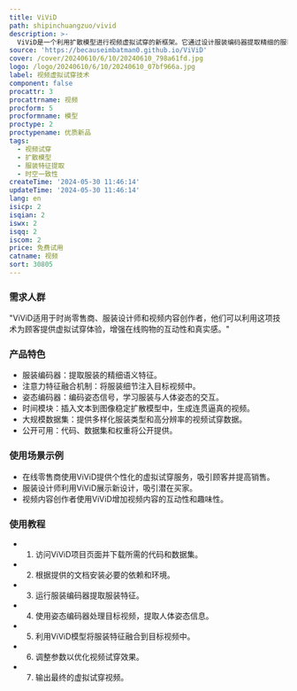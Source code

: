 ```yaml
---
title: ViViD
path: shipinchuangzuo/vivid
description: >-
  ViViD是一个利用扩散模型进行视频虚拟试穿的新框架。它通过设计服装编码器提取精细的服装语义特征，并引入轻量级姿态编码器以确保时空一致性，生成逼真的视频试穿效果。ViViD收集了迄今为止规模最大、服装类型最多样化、分辨率最高的视频虚拟试穿数据集。
source: 'https://becauseimbatman0.github.io/ViViD'
cover: /cover/20240610/6/10/20240610_798a61fd.jpg
logo: /logo/20240610/6/10/20240610_07bf966a.jpg
label: 视频虚拟试穿技术
component: false
procattr: 3
procattrname: 视频
procform: 5
procformname: 模型
proctype: 2
proctypename: 优质新品
tags:
  - 视频试穿
  - 扩散模型
  - 服装特征提取
  - 时空一致性
createTime: '2024-05-30 11:46:14'
updateTime: '2024-05-30 11:46:14'
lang: en
isicp: 2
isqian: 2
iswx: 2
isqq: 2
iscom: 2
price: 免费试用
catname: 视频
sort: 30805
---
```




### 需求人群
"ViViD适用于时尚零售商、服装设计师和视频内容创作者，他们可以利用这项技术为顾客提供虚拟试穿体验，增强在线购物的互动性和真实感。"

### 产品特色
* 服装编码器：提取服装的精细语义特征。
* 注意力特征融合机制：将服装细节注入目标视频中。
* 姿态编码器：编码姿态信号，学习服装与人体姿态的交互。
* 时间模块：插入文本到图像稳定扩散模型中，生成连贯逼真的视频。
* 大规模数据集：提供多样化服装类型和高分辨率的视频试穿数据。
* 公开可用：代码、数据集和权重将公开提供。

### 使用场景示例
* 在线零售商使用ViViD提供个性化的虚拟试穿服务，吸引顾客并提高销售。
* 服装设计师利用ViViD展示新设计，吸引潜在买家。
* 视频内容创作者使用ViViD增加视频内容的互动性和趣味性。

### 使用教程
* 1. 访问ViViD项目页面并下载所需的代码和数据集。
* 2. 根据提供的文档安装必要的依赖和环境。
* 3. 运行服装编码器提取服装特征。
* 4. 使用姿态编码器处理目标视频，提取人体姿态信息。
* 5. 利用ViViD模型将服装特征融合到目标视频中。
* 6. 调整参数以优化视频试穿效果。
* 7. 输出最终的虚拟试穿视频。

  
